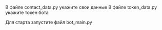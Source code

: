 В файле contact_data.py укажите свои данные
В файле token_data.py укажите токен бота

Для старта запустите файл bot_main.py
